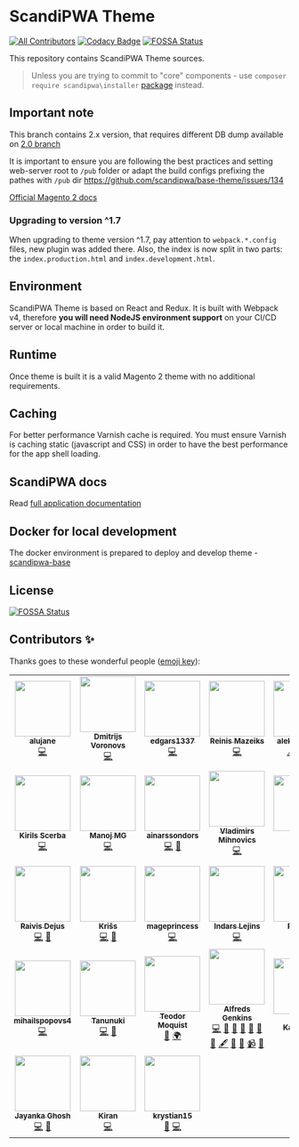 # ScandiPWA Theme

[![All Contributors](https://img.shields.io/badge/all_contributors-31-orange.svg?style=flat-square)](#contributors)
[![Codacy Badge](https://api.codacy.com/project/badge/Grade/839cbb593b36432faecd5da0c3844ca8)](https://www.codacy.com/app/ScandiPWA/base-theme?utm_source=github.com&amp;utm_medium=referral&amp;utm_content=scandipwa/base-theme&amp;utm_campaign=Badge_Grade)
[![FOSSA Status](https://app.fossa.io/api/projects/git%2Bgithub.com%2Fscandipwa%2Fbase-theme.svg?type=shield)](https://app.fossa.io/projects/git%2Bgithub.com%2Fscandipwa%2Fbase-theme?ref=badge_shield)

This repository contains ScandiPWA Theme sources.

> Unless you are trying to commit to "core" components - use `composer require scandipwa\installer` [package](https://bitbucket.org/scandiweb/scandipwa-theme-installer) instead.

## Important note

This branch contains 2.x version, that requires different DB dump available on [2.0 branch](https://github.com/scandipwa/scandipwa-base/commits/2.0)

It is important to ensure you are following the best practices and setting web-server root to `/pub` folder or adapt the build configs prefixing the pathes with `/pub` dir <https://github.com/scandipwa/base-theme/issues/134>

[Official Magento 2 docs](https://devdocs.magento.com/guides/v2.3/install-gde/tutorials/change-docroot-to-pub.html)

### Upgrading to version ^1.7

When upgrading to theme version ^1.7, pay attention to `webpack.*.config` files, new plugin was added there. Also, the index is now split in two parts: the `index.production.html` and `index.development.html`.

## Environment

ScandiPWA Theme is based on React and Redux. It is built with Webpack v4, therefore **you will need NodeJS environment support** on your CI/CD server or local machine in order to build it.

## Runtime

Once theme is built it is a valid Magento 2 theme with no additional requirements.

## Caching

For better performance Varnish cache is required. You must ensure Varnish is caching static (javascript and CSS) in order to have the best performance for the app shell loading.

## ScandiPWA docs

Read [full application documentation](https://docs.scandipwa.com/#/theme/01-Project)

## Docker for local development

The docker environment is prepared to deploy and develop theme - [scandipwa-base](https://github.com/scandipwa/scandipwa-base)

## License

[![FOSSA Status](https://app.fossa.io/api/projects/git%2Bgithub.com%2Fscandipwa%2Fbase-theme.svg?type=large)](https://app.fossa.io/projects/git%2Bgithub.com%2Fscandipwa%2Fbase-theme?ref=badge_large)

## Contributors ✨

Thanks goes to these wonderful people ([emoji key](https://allcontributors.org/docs/en/emoji-key)):

<!-- ALL-CONTRIBUTORS-LIST:START - Do not remove or modify this section -->
<!-- prettier-ignore-start -->
<!-- markdownlint-disable -->
<table>
  <tr>
    <td align="center"><a href="https://github.com/alujane"><img src="https://avatars3.githubusercontent.com/u/12761386?v=4" width="100px;" alt=""/><br /><sub><b>alujane</b></sub></a><br /><a href="https://github.com/scandipwa/base-theme/commits?author=alujane" title="Code">💻</a></td>
    <td align="center"><a href="https://github.com/dmitrijs-voronovs"><img src="https://avatars2.githubusercontent.com/u/53301511?v=4" width="100px;" alt=""/><br /><sub><b>Dmitrijs Voronovs</b></sub></a><br /><a href="https://github.com/scandipwa/base-theme/commits?author=dmitrijs-voronovs" title="Code">💻</a></td>
    <td align="center"><a href="https://github.com/edgars1337"><img src="https://avatars1.githubusercontent.com/u/53514184?v=4" width="100px;" alt=""/><br /><sub><b>edgars1337</b></sub></a><br /><a href="https://github.com/scandipwa/base-theme/commits?author=edgars1337" title="Code">💻</a></td>
    <td align="center"><a href="https://www.linkedin.com/in/reinis-mazeiks/"><img src="https://avatars0.githubusercontent.com/u/11248241?v=4" width="100px;" alt=""/><br /><sub><b>Reinis Mazeiks</b></sub></a><br /><a href="https://github.com/scandipwa/base-theme/commits?author=rMazeiks" title="Code">💻</a></td>
    <td align="center"><a href="https://github.com/aleksandrsho"><img src="https://avatars3.githubusercontent.com/u/33932820?v=4" width="100px;" alt=""/><br /><sub><b>aleksandrsho</b></sub></a><br /><a href="#content-aleksandrsho" title="Content">🖋</a> <a href="#business-aleksandrsho" title="Business development">💼</a> <a href="#translation-aleksandrsho" title="Translation">🌍</a></td>
    <td align="center"><a href="https://github.com/atravkovs"><img src="https://avatars0.githubusercontent.com/u/12703177?v=4" width="100px;" alt=""/><br /><sub><b>Artjoms Travkovs</b></sub></a><br /><a href="https://github.com/scandipwa/base-theme/commits?author=atravkovs" title="Code">💻</a> <a href="#ideas-atravkovs" title="Ideas, Planning, & Feedback">🤔</a> <a href="https://github.com/scandipwa/base-theme/pulls?q=is%3Apr+reviewed-by%3Aatravkovs" title="Reviewed Pull Requests">👀</a> <a href="#question-atravkovs" title="Answering Questions">💬</a></td>
    <td align="center"><a href="https://github.com/ErnestsVerins"><img src="https://avatars1.githubusercontent.com/u/57095300?v=4" width="100px;" alt=""/><br /><sub><b>ErnestsVerins</b></sub></a><br /><a href="https://github.com/scandipwa/base-theme/commits?author=ErnestsVerins" title="Code">💻</a></td>
  </tr>
  <tr>
    <td align="center"><a href="http://scandiweb.com"><img src="https://avatars3.githubusercontent.com/u/56016827?v=4" width="100px;" alt=""/><br /><sub><b>Kirils Scerba</b></sub></a><br /><a href="https://github.com/scandipwa/base-theme/commits?author=kirilsscerba" title="Code">💻</a></td>
    <td align="center"><a href="https://github.com/mgmanoj"><img src="https://avatars3.githubusercontent.com/u/13735397?v=4" width="100px;" alt=""/><br /><sub><b>Manoj MG</b></sub></a><br /><a href="https://github.com/scandipwa/base-theme/commits?author=mgmanoj" title="Code">💻</a></td>
    <td align="center"><a href="https://github.com/ainarssondors"><img src="https://avatars1.githubusercontent.com/u/48548028?v=4" width="100px;" alt=""/><br /><sub><b>ainarssondors</b></sub></a><br /><a href="https://github.com/scandipwa/base-theme/commits?author=ainarssondors" title="Code">💻</a> <a href="https://github.com/scandipwa/base-theme/issues?q=author%3Aainarssondors" title="Bug reports">🐛</a></td>
    <td align="center"><a href="https://github.com/vladimirsm"><img src="https://avatars2.githubusercontent.com/u/28219370?v=4" width="100px;" alt=""/><br /><sub><b>Vladimirs Mihnovics</b></sub></a><br /><a href="https://github.com/scandipwa/base-theme/commits?author=vladimirsm" title="Code">💻</a></td>
    <td align="center"><a href="https://github.com/ybutrameev"><img src="https://avatars1.githubusercontent.com/u/38831994?v=4" width="100px;" alt=""/><br /><sub><b>Yefim</b></sub></a><br /><a href="https://github.com/scandipwa/base-theme/commits?author=ybutrameev" title="Code">💻</a> <a href="https://github.com/scandipwa/base-theme/issues?q=author%3Aybutrameev" title="Bug reports">🐛</a></td>
    <td align="center"><a href="https://github.com/atachh"><img src="https://avatars1.githubusercontent.com/u/13818833?v=4" width="100px;" alt=""/><br /><sub><b>Dmitry Asanov</b></sub></a><br /><a href="https://github.com/scandipwa/base-theme/commits?author=atachh" title="Code">💻</a></td>
    <td align="center"><a href="https://github.com/eli-l"><img src="https://avatars2.githubusercontent.com/u/7448649?v=4" width="100px;" alt=""/><br /><sub><b>Ilja Lapkovskis</b></sub></a><br /><a href="https://github.com/scandipwa/base-theme/commits?author=eli-l" title="Code">💻</a> <a href="#infra-eli-l" title="Infrastructure (Hosting, Build-Tools, etc)">🚇</a> <a href="#maintenance-eli-l" title="Maintenance">🚧</a> <a href="#ideas-eli-l" title="Ideas, Planning, & Feedback">🤔</a> <a href="https://github.com/scandipwa/base-theme/issues?q=author%3Aeli-l" title="Bug reports">🐛</a> <a href="#projectManagement-eli-l" title="Project Management">📆</a> <a href="https://github.com/scandipwa/base-theme/pulls?q=is%3Apr+reviewed-by%3Aeli-l" title="Reviewed Pull Requests">👀</a> <a href="#content-eli-l" title="Content">🖋</a> <a href="https://github.com/scandipwa/base-theme/commits?author=eli-l" title="Documentation">📖</a> <a href="#question-eli-l" title="Answering Questions">💬</a> <a href="#talk-eli-l" title="Talks">📢</a> <a href="#video-eli-l" title="Videos">📹</a></td>
  </tr>
  <tr>
    <td align="center"><a href="https://twitter.com/RaivisDejus"><img src="https://avatars0.githubusercontent.com/u/5319134?v=4" width="100px;" alt=""/><br /><sub><b>Raivis Dejus</b></sub></a><br /><a href="https://github.com/scandipwa/base-theme/commits?author=raivisdejus" title="Code">💻</a> <a href="https://github.com/scandipwa/base-theme/issues?q=author%3Araivisdejus" title="Bug reports">🐛</a></td>
    <td align="center"><a href="http://kandrejevs.com"><img src="https://avatars1.githubusercontent.com/u/4084128?v=4" width="100px;" alt=""/><br /><sub><b>Krišs</b></sub></a><br /><a href="https://github.com/scandipwa/base-theme/commits?author=kandrejevs" title="Code">💻</a> <a href="https://github.com/scandipwa/base-theme/issues?q=author%3Akandrejevs" title="Bug reports">🐛</a></td>
    <td align="center"><a href="https://github.com/mageprincess"><img src="https://avatars2.githubusercontent.com/u/17780518?v=4" width="100px;" alt=""/><br /><sub><b>mageprincess</b></sub></a><br /><a href="https://github.com/scandipwa/base-theme/commits?author=mageprincess" title="Code">💻</a></td>
    <td align="center"><a href="https://github.com/IndarsL"><img src="https://avatars1.githubusercontent.com/u/25637231?v=4" width="100px;" alt=""/><br /><sub><b>Indars Lejins</b></sub></a><br /><a href="https://github.com/scandipwa/base-theme/commits?author=IndarsL" title="Code">💻</a></td>
    <td align="center"><a href="https://github.com/robertsbriedis"><img src="https://avatars1.githubusercontent.com/u/51077929?v=4" width="100px;" alt=""/><br /><sub><b>Roberts</b></sub></a><br /><a href="https://github.com/scandipwa/base-theme/commits?author=robertsbriedis" title="Code">💻</a></td>
    <td align="center"><a href="https://www.rltsquare.com/"><img src="https://avatars0.githubusercontent.com/u/32421711?v=4" width="100px;" alt=""/><br /><sub><b>Malik Ahmad</b></sub></a><br /><a href="https://github.com/scandipwa/base-theme/commits?author=malikahmed1996" title="Code">💻</a> <a href="https://github.com/scandipwa/base-theme/issues?q=author%3Amalikahmed1996" title="Bug reports">🐛</a> <a href="#question-malikahmed1996" title="Answering Questions">💬</a></td>
    <td align="center"><a href="https://github.com/artursgailis"><img src="https://avatars2.githubusercontent.com/u/40202738?v=4" width="100px;" alt=""/><br /><sub><b>artursgailis</b></sub></a><br /><a href="https://github.com/scandipwa/base-theme/commits?author=artursgailis" title="Code">💻</a></td>
  </tr>
  <tr>
    <td align="center"><a href="https://github.com/mihailspopovs4"><img src="https://avatars3.githubusercontent.com/u/54805724?v=4" width="100px;" alt=""/><br /><sub><b>mihailspopovs4</b></sub></a><br /><a href="https://github.com/scandipwa/base-theme/commits?author=mihailspopovs4" title="Code">💻</a></td>
    <td align="center"><a href="https://github.com/Animimar"><img src="https://avatars2.githubusercontent.com/u/32173359?v=4" width="100px;" alt=""/><br /><sub><b>Tanunuki</b></sub></a><br /><a href="https://github.com/scandipwa/base-theme/commits?author=Animimar" title="Code">💻</a> <a href="https://github.com/scandipwa/base-theme/issues?q=author%3AAnimimar" title="Bug reports">🐛</a></td>
    <td align="center"><a href="http://teomedia.dk"><img src="https://avatars2.githubusercontent.com/u/8639654?v=4" width="100px;" alt=""/><br /><sub><b>Teodor Moquist</b></sub></a><br /><a href="https://github.com/scandipwa/base-theme/issues?q=author%3Ateodormoq" title="Bug reports">🐛</a> <a href="#translation-teodormoq" title="Translation">🌍</a></td>
    <td align="center"><a href="https://github.com/alfredsgenkins"><img src="https://avatars1.githubusercontent.com/u/29531824?v=4" width="100px;" alt=""/><br /><sub><b>Alfreds Genkins</b></sub></a><br /><a href="https://github.com/scandipwa/base-theme/commits?author=alfredsgenkins" title="Code">💻</a> <a href="https://github.com/scandipwa/base-theme/issues?q=author%3Aalfredsgenkins" title="Bug reports">🐛</a> <a href="#question-alfredsgenkins" title="Answering Questions">💬</a> <a href="#maintenance-alfredsgenkins" title="Maintenance">🚧</a> <a href="#projectManagement-alfredsgenkins" title="Project Management">📆</a> <a href="#tool-alfredsgenkins" title="Tools">🔧</a> <a href="https://github.com/scandipwa/base-theme/pulls?q=is%3Apr+reviewed-by%3Aalfredsgenkins" title="Reviewed Pull Requests">👀</a> <a href="#content-alfredsgenkins" title="Content">🖋</a> <a href="https://github.com/scandipwa/base-theme/commits?author=alfredsgenkins" title="Documentation">📖</a> <a href="#design-alfredsgenkins" title="Design">🎨</a> <a href="#video-alfredsgenkins" title="Videos">📹</a> <a href="#talk-alfredsgenkins" title="Talks">📢</a></td>
    <td align="center"><a href="https://github.com/Chevskis"><img src="https://avatars2.githubusercontent.com/u/15198469?v=4" width="100px;" alt=""/><br /><sub><b>Klāvs Kačevskis</b></sub></a><br /><a href="#projectManagement-Chevskis" title="Project Management">📆</a></td>
    <td align="center"><a href="https://github.com/lianastaskevica"><img src="https://avatars3.githubusercontent.com/u/52198221?v=4" width="100px;" alt=""/><br /><sub><b>Liana </b></sub></a><br /><a href="#projectManagement-lianastaskevica" title="Project Management">📆</a> <a href="https://github.com/scandipwa/base-theme/issues?q=author%3Alianastaskevica" title="Bug reports">🐛</a> <a href="#userTesting-lianastaskevica" title="User Testing">📓</a></td>
    <td align="center"><a href="http://danpiel.net"><img src="https://avatars1.githubusercontent.com/u/367141?v=4" width="100px;" alt=""/><br /><sub><b>Yuri Egorov</b></sub></a><br /><a href="#infra-Danpiel" title="Infrastructure (Hosting, Build-Tools, etc)">🚇</a> <a href="https://github.com/scandipwa/base-theme/commits?author=Danpiel" title="Documentation">📖</a> <a href="#ideas-Danpiel" title="Ideas, Planning, & Feedback">🤔</a></td>
  </tr>
  <tr>
    <td align="center"><a href="https://github.com/joy-codilar"><img src="https://avatars2.githubusercontent.com/u/46239833?v=4" width="100px;" alt=""/><br /><sub><b>Jayanka Ghosh</b></sub></a><br /><a href="https://github.com/scandipwa/base-theme/commits?author=joy-codilar" title="Code">💻</a> <a href="https://github.com/scandipwa/base-theme/issues?q=author%3Ajoy-codilar" title="Bug reports">🐛</a></td>
    <td align="center"><a href="https://github.com/kiran-codilar"><img src="https://avatars1.githubusercontent.com/u/16700298?v=4" width="100px;" alt=""/><br /><sub><b>Kiran</b></sub></a><br /><a href="https://github.com/scandipwa/base-theme/commits?author=kiran-codilar" title="Code">💻</a></td>
    <td align="center"><a href="https://github.com/krystian15"><img src="https://avatars3.githubusercontent.com/u/31726767?v=4" width="100px;" alt=""/><br /><sub><b>krystian15</b></sub></a><br /><a href="https://github.com/scandipwa/base-theme/issues?q=author%3Akrystian15" title="Bug reports">🐛</a> <a href="https://github.com/scandipwa/base-theme/commits?author=krystian15" title="Code">💻</a></td>
  </tr>
</table>

<!-- markdownlint-enable -->
<!-- prettier-ignore-end -->
<!-- ALL-CONTRIBUTORS-LIST:END -->

